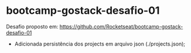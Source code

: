 # bootcamp-gostack-desafio-01

Desafio proposto em:
https://github.com/Rocketseat/bootcamp-gostack-desafio-01
 
- Adicionada persistência dos projects em arquivo json (./projects.json);
